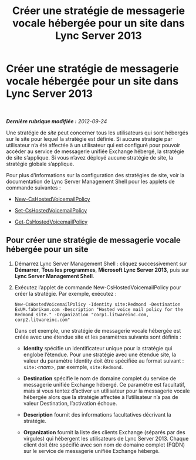 ﻿---
title: Créer une stratégie de messagerie vocale hébergée pour un site dans Lync Server 2013
TOCTitle: Créer une stratégie de messagerie vocale hébergée pour un site dans Lync Server 2013
ms:assetid: 145892c8-a6ca-45fb-9e83-786f709dd775
ms:mtpsurl: https://technet.microsoft.com/fr-fr/library/Gg398216(v=OCS.15)
ms:contentKeyID: 49296340
ms.date: 05/20/2016
mtps_version: v=OCS.15
ms.translationtype: HT
---

# Créer une stratégie de messagerie vocale hébergée pour un site dans Lync Server 2013

 

_**Dernière rubrique modifiée :** 2012-09-24_

Une stratégie de *site* peut concerner tous les utilisateurs qui sont hébergés sur le site pour lequel la stratégie est définie. Si aucune stratégie par utilisateur n’a été affectée à un utilisateur qui est configuré pour pouvoir accéder au service de messagerie unifiée Exchange hébergé, la stratégie de site s’applique. Si vous n’avez déployé aucune stratégie de site, la stratégie globale s’applique.

Pour plus d’informations sur la configuration des stratégies de site, voir la documentation de Lync Server Management Shell pour les applets de commande suivantes :

  - [New-CsHostedVoicemailPolicy](https://docs.microsoft.com/en-us/powershell/module/skype/New-CsHostedVoicemailPolicy)

  - [Set-CsHostedVoicemailPolicy](https://docs.microsoft.com/en-us/powershell/module/skype/Set-CsHostedVoicemailPolicy)

  - [Get-CsHostedVoicemailPolicy](https://docs.microsoft.com/en-us/powershell/module/skype/Get-CsHostedVoicemailPolicy)

## Pour créer une stratégie de messagerie vocale hébergée pour un site

1.  Démarrez Lync Server Management Shell : cliquez successivement sur **Démarrer**, **Tous les programmes**, **Microsoft Lync Server 2013**, puis sur **Lync Server Management Shell**.

2.  Exécutez l’applet de commande New-CsHostedVoicemailPolicy pour créer la stratégie. Par exemple, exécutez :
    
        New-CsHostedVoicemailPolicy -Identity site:Redmond -Destination ExUM.fabrikam.com -Description "Hosted voice mail policy for the Redmond site." -Organization "corp1.litwareinc.com, corp2.litwareinc.com"
    
    Dans cet exemple, une stratégie de messagerie vocale hébergée est créée avec une étendue site et les paramètres suivants sont définis :
    
      - **Identity** spécifie un identificateur unique pour la stratégie qui englobe l’étendue. Pour une stratégie avec une étendue site, la valeur du paramètre Identity doit être spécifiée au format suivant : `site:`*\<nom\>*, par exemple, `site:Redmond`.
    
      - **Destination** spécifie le nom de domaine complet du service de messagerie unifiée Exchange hébergé. Ce paramètre est facultatif, mais si vous tentez d’activer un utilisateur pour la messagerie vocale hébergée alors que la stratégie affectée à l’utilisateur n’a pas de valeur Destination, l’activation échoue.
    
      - **Description** fournit des informations facultatives décrivant la stratégie.
    
      - **Organization** fournit la liste des clients Exchange (séparés par des virgules) qui hébergent les utilisateurs de Lync Server 2013. Chaque client doit être spécifié avec son nom de domaine complet (FQDN) sur le service de messagerie unifiée Exchange hébergé.

